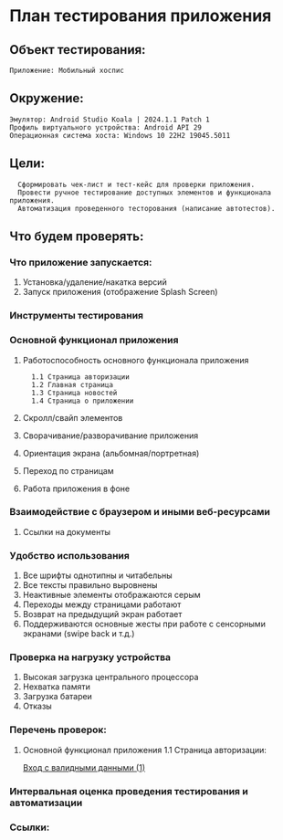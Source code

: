 # План тестирования приложения



## Объект тестирования: 

    Приложение: Мобильный хоспис

## Окружение:

    Эмулятор: Android Studio Koala | 2024.1.1 Patch 1
    Профиль виртуального устройства: Android API 29
    Операционная система хоста: Windows 10 22H2 19045.5011

## Цели:
      
      Сформировать чек-лист и тест-кейс для проверки приложения.
      Провести ручное тестирование доступных элементов и функционала приложения. 
      Автоматизация проведенного тесторования (написание автотестов).

## Что будем проверять:

### Что приложение запускается:

1. Установка/удаление/накатка версий
2. Запуск приложения (отображение Splash Screen)

### Инструменты тестирования


### Основной функционал приложения

1. Работоспособность основного функционала приложения

         1.1 Страница авторизации
         1.2 Главная страница
         1.3 Страница новостей
         1.4 Страница о приложении
2. Скролл/свайп элементов
3. Сворачивание/разворачивание приложения
4. Ориентация экрана (альбомная/портретная)
5. Переход по страницам
6. Работа приложения в фоне


### Взаимодействие с браузером и иными веб-ресурсами

1. Cсылки на документы


### Удобство использования

1. Все шрифты однотипны и читабельны
2. Все тексты правильно выровнены
3. Неактивные элементы отображаются серым
4. Переходы между страницами работают
5. Возврат на предыдущий экран работает
6. Поддерживаются основные жесты при работе с сенсорными экранами (swipe back и т.д.)


### Проверка на нагрузку устройства

1. Высокая загрузка центрального процессора
2. Нехватка памяти
3. Загрузка батареи
4. Отказы


### Перечень проверок:

1. Основной функционал приложения
   1.1 Страница авторизации:

      [Вход с валидными данными (1)](Cases.xlsx)



### Интервальная оценка проведения тестирования и автоматизации



### Ссылки:
